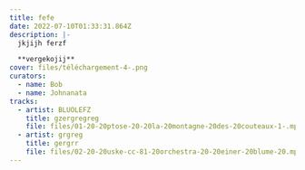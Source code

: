 ```yaml
---
title: fefe
date: 2022-07-10T01:33:31.864Z
description: |-
  jkjijh ferzf

  **vergekojij**
cover: files/téléchargement-4-.png
curators:
  - name: Bob
  - name: Johnanata
tracks:
  - artist: BLUOLEFZ
    title: gzergregreg
    file: files/01-20-20ptose-20-20la-20montagne-20des-20couteaux-1-.mp3
  - artist: grgreg
    title: gergrr
    file: files/02-20-20uske-cc-81-20orchestra-20-20einer-20blume-20.mp3
---
```

